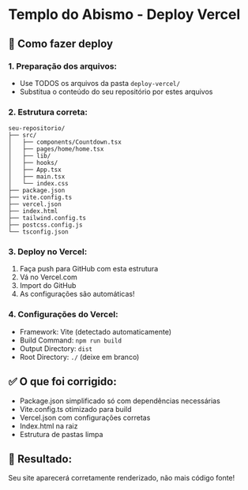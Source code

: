 # Templo do Abismo - Deploy Vercel

## 🚀 Como fazer deploy

### 1. Preparação dos arquivos:
- Use TODOS os arquivos da pasta `deploy-vercel/`
- Substitua o conteúdo do seu repositório por estes arquivos

### 2. Estrutura correta:
```
seu-repositorio/
├── src/
│   ├── components/Countdown.tsx
│   ├── pages/home/home.tsx
│   ├── lib/
│   ├── hooks/
│   ├── App.tsx
│   ├── main.tsx
│   └── index.css
├── package.json
├── vite.config.ts
├── vercel.json
├── index.html
├── tailwind.config.ts
├── postcss.config.js
└── tsconfig.json
```

### 3. Deploy no Vercel:
1. Faça push para GitHub com esta estrutura
2. Vá no Vercel.com
3. Import do GitHub
4. As configurações são automáticas!

### 4. Configurações do Vercel:
- Framework: Vite (detectado automaticamente)
- Build Command: `npm run build`  
- Output Directory: `dist`
- Root Directory: `./` (deixe em branco)

## ✅ O que foi corrigido:
- Package.json simplificado só com dependências necessárias
- Vite.config.ts otimizado para build
- Vercel.json com configurações corretas
- Index.html na raiz
- Estrutura de pastas limpa

## 🎯 Resultado:
Seu site aparecerá corretamente renderizado, não mais código fonte!
